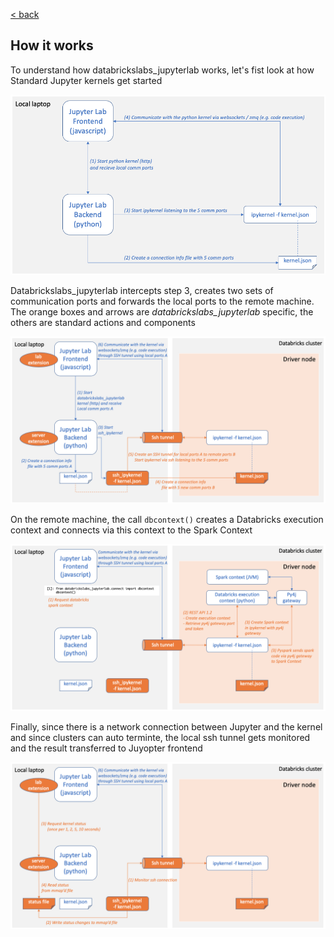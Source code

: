 [< back](../README.md)

## How it works

To understand how databrickslabs_jupyterlab works, let's fist look at how Standard Jupyter kernels get started

![standard](standard-ipython.png)

Databrickslabs_jupyterlab intercepts step 3, creates two sets of communication ports and forwards the local ports to the remote machine. The orange boxes and arrows are *databrickslabs_jupyterlab* specific, the others are standard actions and components

![remote_ssh_ipykernel](remote_ssh_ipykernel.png)

On the remote machine, the call `dbcontext()` creates a Databricks execution context and connects via this context to the Spark Context

![remote_dbcontext](remote_dbcontext.png)

Finally, since there is a network connection between Jupyter and the kernel and since clusters can auto terminte, the local ssh tunnel gets monitored and the result transferred to Juyopter frontend

![remote_monitoring](remote_monitoring.png)
